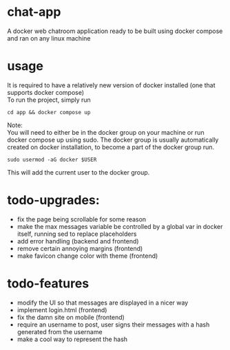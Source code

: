 # chat-app
A docker web chatroom application ready to be built using docker compose and ran on any linux machine

# usage
It is required to have a relatively new version of docker installed (one that supports docker compose)\
To run the project, simply run 
```shell
cd app && docker compose up
```
Note:\
You will need to either be in the docker group on your machine or run docker compose up using sudo. The docker group is usually automatically created on docker installation, to become a part of the docker group run.

```shell
sudo usermod -aG docker $USER
```
This will add the current user to the docker group.  

# todo-upgrades:
- fix the page being scrollable for some reason
- make the max messages variable be controlled by a global var in docker itself, running sed to replace placeholders
- add error handling (backend and frontend)
- remove certain annoying margins (frontend)
- make favicon change color with theme (frontend)

# todo-features
- modify the UI so that messages are displayed in a nicer way
- implement login.html (frontend)
- fix the damn site on mobile (frontend)
- require an username to post, user signs their messages with a hash generated from the username
- make a cool way to represent the hash
